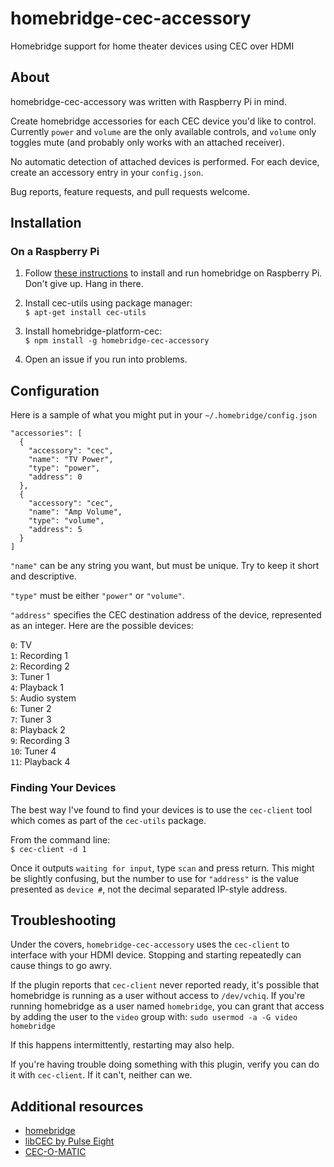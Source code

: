 # homebridge-cec-accessory
Homebridge support for home theater devices using CEC over HDMI

## About

homebridge-cec-accessory was written with Raspberry Pi in mind.

Create homebridge accessories for each CEC device you'd like to control.
Currently `power` and `volume` are the only available controls, and `volume`
only toggles mute (and probably only works with an attached receiver).

No automatic detection of attached devices is performed. For each device, create
an accessory entry in your `config.json`.

Bug reports, feature requests, and pull requests welcome.

## Installation

### On a Raspberry Pi

1. Follow [these instructions](https://github.com/nfarina/homebridge/wiki/Running-HomeBridge-on-a-Raspberry-Pi)
to install and run homebridge on Raspberry Pi. Don't give up. Hang in there.

2. Install cec-utils using package manager:  
`$ apt-get install cec-utils`

3. Install homebridge-platform-cec:  
`$ npm install -g homebridge-cec-accessory`

4. Open an issue if you run into problems.

## Configuration

Here is a sample of what you might put in your `~/.homebridge/config.json`

```
"accessories": [
  {
    "accessory": "cec",
    "name": "TV Power",
    "type": "power",
    "address": 0
  },
  {
    "accessory": "cec",
    "name": "Amp Volume",
    "type": "volume",
    "address": 5
  }
]
```

`"name"` can be any string you want, but must be unique. Try to keep it short
and descriptive.

`"type"` must be either `"power"` or `"volume"`.

`"address"` specifies the CEC destination address of the device, represented
as an integer. Here are the possible devices:

`0`: TV  
`1`: Recording 1  
`2`: Recording 2  
`3`: Tuner 1  
`4`: Playback 1  
`5`: Audio system  
`6`: Tuner 2  
`7`: Tuner 3  
`8`: Playback 2  
`9`: Recording 3  
`10`: Tuner 4  
`11`: Playback 4

### Finding Your Devices

The best way I've found to find your devices is to use the `cec-client` tool
which comes as part of the `cec-utils` package.

From the command line:  
`$ cec-client -d 1`

Once it outputs `waiting for input`, type `scan` and press return. This might
be slightly confusing, but the number to use for `"address"` is the value
presented as `device #`, not the decimal separated IP-style address.

## Troubleshooting

Under the covers, `homebridge-cec-accessory` uses the `cec-client` to interface
with your HDMI device. Stopping and starting repeatedly can cause things to go
awry. 

If the plugin reports that `cec-client` never reported ready, it's possible
that homebridge is running as a user without access to `/dev/vchiq`. If you're
running homebridge as a user named `homebridge`, you can grant that access by
adding the user to the `video` group with: `sudo usermod -a -G video homebridge`

If this happens intermittently, restarting may also help.

If you're having trouble doing something with this plugin, verify you can do it
with `cec-client`. If it can't, neither can we.

## Additional resources

+ [homebridge](https://github.com/nfarina/homebridge)
+ [libCEC by Pulse Eight](http://libcec.pulse-eight.com)
+ [CEC-O-MATIC](http://www.cec-o-matic.com)
